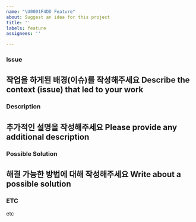 ```yaml
---
name: "\U0001F4DD Feature"
about: Suggest an idea for this project
title: ''
labels: feature
assignees: ''

---
```


### Issue
작업을 하게된 배경(이슈)를 작성해주세요
Describe the context (issue) that led to your work
---


### Description
추가적인 설명을 작성해주세요
Please provide any additional description
---

### Possible Solution
해결 가능한 방법에 대해 작성해주세요
Write about a possible solution
---

### ETC
etc

